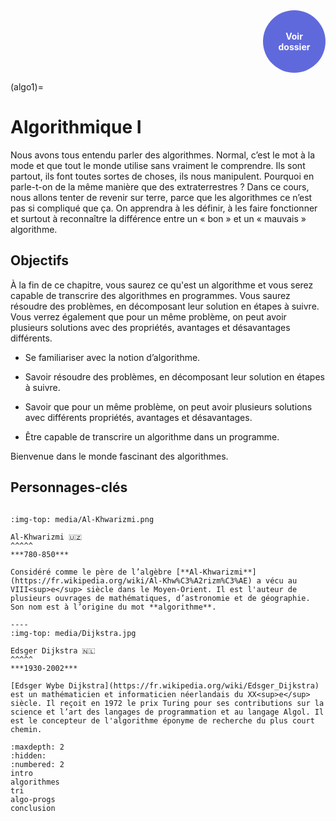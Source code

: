 
<style>
.button {
  background-color: white;
  border: 1px solid;
  border-color: black;
  font-family:"Lato",sans-serif;
  font-weight:350;
  color: black!important;
  padding: 10px 10px;
  text-align: center;
  text-decoration: none;
  display: inline-block;
  font-size: 16px;
  margin: 4px 2px;
  cursor: pointer;
}
.button:hover {
  text-decoration:none;
  background-color: black; 
  color: white!important;
}
.round-button {
    display:block;
    width:100px;
    height:100px;
    line-height:17px;
    border:0px ;
    border-radius: 50%;
    color:#6069db;
    text-align:center;
    text-decoration:none;
    display: table-cell;
    vertical-align: middle;
    background: #6069db;
    box-shadow: 0 0 0px gray;
    font-size:14px;
    font-weight:bold;
    }
</style>

<div align="right"> 
    <a href="https://files.modulo-info.ch/Algorithmique_20220322_I.pdf" target="_blank" class="round-button">
         <font color=white id="demo">Voir <br>dossier</font>
    </a>
</div>


(algo1)=
# Algorithmique I

Nous avons tous entendu parler des algorithmes. Normal, c’est le mot à la mode et que tout le monde utilise sans vraiment le comprendre. Ils sont partout, ils font toutes sortes de choses, ils nous manipulent. Pourquoi en parle-t-on de la même manière que des extraterrestres ? Dans ce cours, nous allons tenter de revenir sur terre, parce que les algorithmes ce n’est pas si compliqué que ça. On apprendra à les définir, à les faire fonctionner et surtout à reconnaître la différence entre un « bon » et un « mauvais » algorithme. 


## Objectifs

À la fin de ce chapitre, vous saurez ce qu'est un algorithme et vous serez capable de transcrire des algorithmes en programmes. Vous saurez résoudre des problèmes, en décomposant leur solution en étapes à suivre. Vous verrez également que pour un même problème, on peut avoir plusieurs solutions avec des propriétés, avantages et désavantages différents. 

* Se familiariser avec la notion d’algorithme.

* Savoir résoudre des problèmes, en décomposant leur solution en étapes à suivre.

* Savoir que pour un même problème, on peut avoir plusieurs solutions avec différents propriétés, avantages et désavantages.

* Être capable de transcrire un algorithme dans un programme.

Bienvenue dans le monde fascinant des algorithmes.


## Personnages-clés


````{panels}

:img-top: media/Al-Khwarizmi.png

Al-Khwarizmi 🇺🇿
^^^^^
***780-850***

Considéré comme le père de l’algèbre [**Al-Khwarizmi**](https://fr.wikipedia.org/wiki/Al-Khw%C3%A2rizm%C3%AE) a vécu au VIII<sup>e</sup> siècle dans le Moyen-Orient. Il est l'auteur de plusieurs ouvrages de mathématiques, d’astronomie et de géographie. Son nom est à l’origine du mot **algorithme**.

----
:img-top: media/Dijkstra.jpg

Edsger Dijkstra 🇳🇱
^^^^^
***1930-2002***

[Edsger Wybe Dijkstra](https://fr.wikipedia.org/wiki/Edsger_Dijkstra) est un mathématicien et informaticien néerlandais du XX<sup>e</sup> siècle. Il reçoit en 1972 le prix Turing pour ses contributions sur la science et l’art des langages de programmation et au langage Algol. Il est le concepteur de l'algorithme éponyme de recherche du plus court chemin. 
````




```{toctree}
:maxdepth: 2
:hidden:
:numbered: 2
intro
algorithmes
tri
algo-progs
conclusion
```


